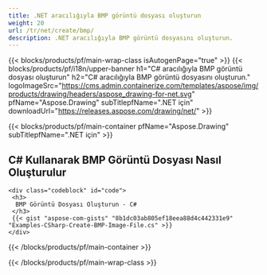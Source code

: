 ```yaml
---
title: .NET aracılığıyla BMP görüntü dosyası oluşturun
weight: 20
url: /tr/net/create/bmp/
description: .NET aracılığıyla BMP görüntü dosyasını oluşturun.
---
```


{{< blocks/products/pf/main-wrap-class isAutogenPage="true" >}}
{{< blocks/products/pf/i18n/upper-banner h1="C# aracılığıyla BMP görüntü dosyası oluşturun" h2="C# aracılığıyla BMP görüntü dosyasını oluşturun." logoImageSrc="https://cms.admin.containerize.com/templates/aspose/img/products/drawing/headers/aspose_drawing-for-net.svg" pfName="Aspose.Drawing" subTitlepfName=".NET için" downloadUrl="https://releases.aspose.com/drawing/net/" >}}

{{< blocks/products/pf/main-container pfName="Aspose.Drawing" subTitlepfName=".NET için" >}}

<h2>C# Kullanarak BMP Görüntü Dosyası Nasıl Oluşturulur</h2>

    <div class="codeblock" id="code">
     <h3>
      BMP Görüntü Dosyası Oluşturun - C#
     </h3>
     {{< gist "aspose-com-gists" "8b1dc03ab805ef18eea88d4c442331e9" "Examples-CSharp-Create-BMP-Image-File.cs" >}}
    </div>

{{< /blocks/products/pf/main-container >}}


{{< /blocks/products/pf/main-wrap-class >}}
